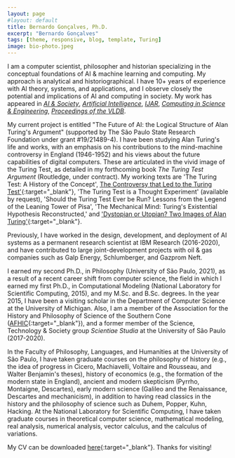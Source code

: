 ```yaml
---
layout: page
#layout: default
title: Bernardo Gonçalves, Ph.D.
excerpt: "Bernardo Gonçalves"
tags: [theme, responsive, blog, template, Turing]
image: bio-photo.jpeg
---
```


I am a computer scientist, philosopher and historian specializing in the conceptual foundations of AI & machine learning and computing. My approach is analytical and historiographical. I have 10+ years of experience with AI theory, systems, and applications, and I observe closely the potential and implications of AI and computing in society. My work has appeared in [_AI & Society_](https://www.springer.com/journal/146), [_Artificial Intelligence_](https://www.journals.elsevier.com/artificial-intelligence), [_IJAR_](https://www.journals.elsevier.com/international-journal-of-approximate-reasoning), [_Computing in Science & Engineering_](https://www.computer.org/csdl/magazine/cs/about/14587), [_Proceedings of the VLDB_](https://www.vldb.org/). 

My current project is entitled "The Future of AI: the Logical Structure of Alan Turing's Argument" (supported by The São Paulo State Research Foundation under grant #19/21489-4). I have been studying Alan Turing's life and works, with an emphasis on his contributions to the mind-machine controversy in England (1946-1952) and his views about the future capabilities of digital computers. These are articulated in the vivid image of the Turing Test, as detailed in my forthcoming book _The Turing Test Argument_ (Routledge, under contract). My working texts are 'The Turing Test: A History of the Concept', [The Controversy that Led to the Turing Test'](http://philsci-archive.pitt.edu/20484/){:target="_blank"}, 'The Turing Test is a Thought Experiment' (available by request), 'Should the Turing Test Ever be Run? Lessons from the Legend of the Leaning Tower of Pisa', 'The Mechanical Mind: Turing's Existential Hypothesis Reconstructed,' and ['Dystopian or Utopian? Two Images of Alan Turing'](http://philsci-archive.pitt.edu/20533/){:target="_blank"}. 

Previously, I have worked in the design, development, and deployment of AI systems as a permanent research scientist at IBM Research (2016-2020), and have contributed to large joint-development projects with oil & gas companies such as Galp Energy, Schlumberger, and Gazprom Neft. 

I earned my second Ph.D., in Philosophy (University of São Paulo, 2021), as a result of a recent career shift from computer science, the field in which I earned my first Ph.D., in Computational Modeling (National Laboratory for Scientific Computing, 2015), and my M.Sc. and B.Sc. degrees. In the year 2015, I have been a visiting scholar in the Department of Computer Science at the University of Michigan. Also, I am a member of the Association for the History and Philosophy of Science of the Southern Cone ([AFHIC](http://www.afhic.com/){:target="_blank"}), and a former member of the Science, Technology & Society group _Scientiae Studia_ at the University of São Paulo (2017-2020). 

In the Faculty of Philosophy, Languages, and Humanities at the University of São Paulo, I have taken graduate courses on the philosophy of history (e.g., the idea of progress in Cicero, Machiavelli, Voltaire and Rousseau, and Walter Benjamin's theses), history of economics (e.g., the formation of the modern state in England), ancient and modern skepticism (Pyrrho, Montaigne, Descartes), early modern science (Galileo and the Renaissance, Descartes and mechanicism), in addition to having read classics in the history and the philosophy of science such as Duhem, Popper, Kuhn, Hacking. At the National Laboratory for Scientific Computing, I have taken graduate courses in theoretical computer science, mathematical modeling, real analysis, numerical analysis, vector calculus, and the calculus of variations. 

My CV can be downloaded [here](https://bgoncalves.github.io/bernardo-goncalves-cv.pdf){:target="_blank"}. Thanks for visiting! 
